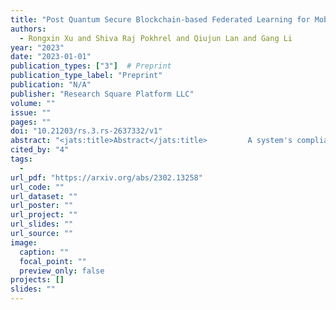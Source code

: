 ```yaml
---
title: "Post Quantum Secure Blockchain-based Federated Learning for Mobile Edge Computing"
authors:
  - Rongxin Xu and Shiva Raj Pokhrel and Qiujun Lan and Gang Li
year: "2023"
date: "2023-01-01"
publication_types: ["3"]  # Preprint
publication_type_label: "Preprint"
publication: "N/A"
publisher: "Research Square Platform LLC"
volume: ""
issue: ""
pages: ""
doi: "10.21203/rs.3.rs-2637332/v1"
abstract: "<jats:title>Abstract</jats:title>         A system's compliance with a specified security model, security standard, or specification is the focus of a security evaluation. The process of selecting the appropriate model for security assessment is determined by the type of cryptosystem. There are various models available. By enhancing data authentication and security for soft computing, this study proposes a novel technique for secure social internet of things (SSIoT) privacy analytics using post-quantum blockchain federated learning with encryption and trust analysis, the privacy analysis and data authentication. In terms of latency, QoS, energy consumption, packet loss rate, and other parameters, the experimental analysis is carried out. The purpose of the security analysis and performance evaluations is to demonstrate that the proposed scheme can satisfy the security requirements and enhance the FL model's performance. Federated learning is able to carry out effective machine learning (ML) with multiple participants while maintaining privacy of terminal personal data. Our proposed combination of federated learning as well as blockchain provides a solid foundation for future industrial Internet, as demonstrated by the numerical results.the proposed technique attainedenergy consumption of 55%, packet loss rate of 59%, QoS of 79%, Latency of 72%, network security analysis of 82%."
cited_by: "4"
tags:
  - 
url_pdf: "https://arxiv.org/abs/2302.13258"
url_code: ""
url_dataset: ""
url_poster: ""
url_project: ""
url_slides: ""
url_source: ""
image:
  caption: ""
  focal_point: ""
  preview_only: false
projects: []
slides: ""
---
```

